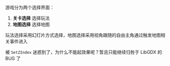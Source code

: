 游戏分为两个选择界面：

1. **关卡选择** 选择玩法
2. **地图选择** 选择地图

玩法选择采用幻灯片方式选择，地图选择采用视角跟随的自由主角通过触发地图相关事件进入

被 `SetZIndex` 迷惑到了，为什么不能起效果呢？暂且只能继续归咎于 LibGDX 的 BUG 了